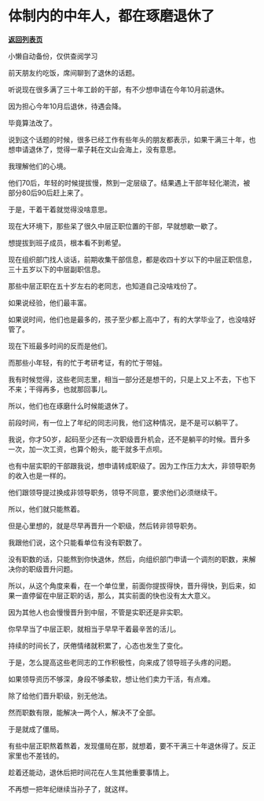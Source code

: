 # 体制内的中年人，都在琢磨退休了

[**返回列表页**](/gzh/费曼的小茶馆)

小懒自动备份，仅供查阅学习

前天朋友约吃饭，席间聊到了退休的话题。  

听说现在很多满了三十年工龄的干部，有不少想申请在今年10月前退休。  

因为担心今年10月后退休，待遇会降。

毕竟算法改了。  

说到这个话题的时候，很多已经工作有些年头的朋友都表示，如果干满三十年，也想申请退休了，觉得一辈子耗在文山会海上，没有意思。  

我理解他们的心境。

他们70后，年轻的时候提拔慢，熬到一定层级了。结果遇上干部年轻化潮流，被部分80后90后赶上来了。

于是，干着干着就觉得没啥意思。

现在大环境下，那些呆了很久中层正职位置的干部，早就想歇一歇了。

想提拔到班子成员，根本看不到希望。  

现在组织部门找人谈话，前期收集干部信息，都是收四十岁以下的中层正职信息，三十五岁以下的中层副职信息。

那些中层正职在五十岁左右的老同志，也知道自己没啥戏份了。

如果说经验，他们最丰富。  

如果说时间，他们也是最多的，孩子至少都上高中了，有的大学毕业了，也没啥好管了。

现在下班最多时间的反而是他们。

而那些小年轻，有的忙于考研考证，有的忙于带娃。

我有时候觉得，这些老同志里，相当一部分还是想干的，只是上又上不去，下也下不来；干得再多，也就那回事儿。

所以，他们也在琢磨什么时候能退休了。

前段时间，有一位上了年纪的同志问我，他们这种情况，是不是可以躺平了。

我说，你才50岁，起码至少还有一次职级晋升机会，还不是躺平的时候。晋升多一次，加一次工资，也算个盼头，能干就多干点呗。

也有中层实职的干部跟我说，想申请转成职级了。因为工作压力太大，非领导职务的收入也是一样的。

他们跟领导提过换成非领导职务，领导不同意，要求他们必须继续干。

所以，他们就只能熬着。  

但是心里想的，就是尽早再晋升一个职级，然后转非领导职务。

我跟他们说，这个只能看单位有没有职数了。

没有职数的话，只能熬到你快退休，然后，向组织部门申请一个调剂的职数，来解决你的职级晋升问题。

所以，从这个角度来看，在一个单位里，前面你提拔得快，晋升得快，到后来，如果一直停留在中层正职的话，那么，其实前面的快也没有太大意义。

因为其他人也会慢慢晋升到中层，不管是实职还是非实职。  

你早早当了中层正职，就相当于早早干着最辛苦的活儿。  

持续的时间长了，厌倦情绪就积累了，心态也发生了变化。

于是，怎么提高这些老同志的工作积极性，向来成了领导班子头疼的问题。

如果领导资历不够深，身段不够柔软，想让他们卖力干活，有点难。

除了给他们晋升职级，别无他法。  

然而职数有限，能解决一两个人，解决不了全部。

于是就成了僵局。  

有些中层正职熬着熬着，发现僵局在那，就想着，要不干满三十年退休得了。反正家里也不差钱的。

趁着还能动，退休后把时间花在人生其他重要事情上。

不再想一把年纪继续当孙子了，就这样。  

